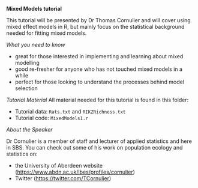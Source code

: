 **Mixed Models tutorial**

This tutorial will be presented by Dr Thomas Cornulier and will cover using mixed effect models in R, but mainly focus on the statistical background needed for fitting mixed models. 

*What you need to know*
- great for those interested in implementing and learning about mixed modelling
- good re-fresher for anyone who has not touched mixed models in a while
- perfect for those looking to understand the processes behind model selection


*Tutorial Material*
All material needed for this tutorial is found in this folder:
- Tutorial data: `Rats.txt` and `RIKZRichness.txt` 
- Tutorial code: `MixedModels1.r`


*About the Speaker*

Dr Cornulier is a member of staff and lecturer of applied statistics and here in SBS. 
You can check out some of his work on population ecology and statistics on:
- the University of Aberdeen website (https://www.abdn.ac.uk/ibes/profiles/cornulier) 
- Twitter (https://twitter.com/TCornulier) 

